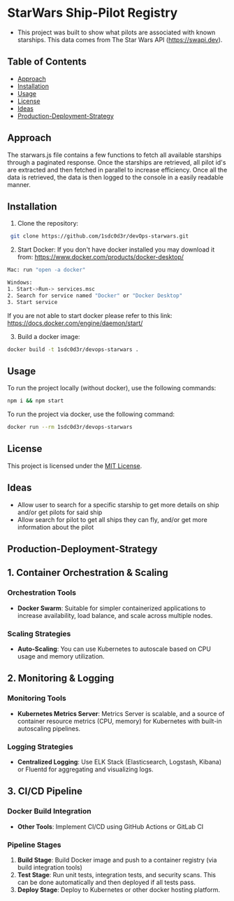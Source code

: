 # StarWars Ship-Pilot Registry
- This project was built to show what pilots are associated with known starships. This data comes from The Star Wars API (https://swapi.dev).

## Table of Contents
- [Approach](#approach)
- [Installation](#installation)
- [Usage](#usage)
- [License](#license)
- [Ideas](#ideas)
- [Production-Deployment-Strategy](#production-deployment-strategy)

## Approach
 The starwars.js file contains a few functions to fetch all available starships through a paginated response. Once the starships are retrieved, all pilot id's are extracted and then fetched in parallel to increase efficiency. Once all the data is retrieved, the data is then logged to the console in a easily readable manner.


## Installation
1. Clone the repository:
```bash
 git clone https://github.com/1sdc0d3r/devOps-starwars.git
```
<!-- # Instructions on building/running the container, an explanation of your approach, and bonus deployment considerations -->


2. Start Docker:
 If you don't have docker installed you may download it from: https://www.docker.com/products/docker-desktop/
 ```bash 
 Mac: run "open -a docker"

Windows: 
1. Start->Run-> services.msc
2. Search for service named "Docker" or "Docker Desktop"
3. Start service
```
If you are not able to start docker please refer to this link: https://docs.docker.com/engine/daemon/start/

3. Build a docker image:
```bash
docker build -t 1sdc0d3r/devops-starwars .
```

## Usage
To run the project locally (without docker), use the following commands:
```bash
npm i && npm start
```

To run the project via docker, use the following command:
```bash
docker run --rm 1sdc0d3r/devops-starwars
```

## License
This project is licensed under the [MIT License](LICENSE).

## Ideas
- Allow user to search for a specific starship to get more details on ship and/or get pilots for said ship
- Allow search for pilot to get all ships they can fly, and/or get more information about the pilot

## Production-Deployment-Strategy

## 1. Container Orchestration & Scaling

### Orchestration Tools
- **Docker Swarm**: Suitable for simpler containerized applications to increase availability, load balance, and scale across multiple nodes.

### Scaling Strategies
- **Auto-Scaling**: You can use Kubernetes to autoscale based on CPU usage and memory utilization.

## 2. Monitoring & Logging

### Monitoring Tools
- **Kubernetes Metrics Server**: Metrics Server is scalable, and a source of container resource metrics (CPU, memory) for Kubernetes with built-in autoscaling pipelines.

### Logging Strategies
- **Centralized Logging**: Use ELK Stack (Elasticsearch, Logstash, Kibana) or Fluentd for aggregating and visualizing logs.

## 3. CI/CD Pipeline

### Docker Build Integration
- **Other Tools**: Implement CI/CD using GitHub Actions or GitLab CI

### Pipeline Stages
1. **Build Stage**: Build Docker image and push to a container registry (via build integration tools)
2. **Test Stage**: Run unit tests, integration tests, and security scans. This can be done automatically and then deployed if all tests pass.
3. **Deploy Stage**: Deploy to Kubernetes or other docker hosting platform.
